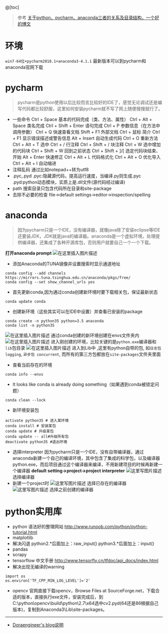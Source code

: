 ﻿@[toc]
>参考
>[关于python、pycharm、anaconda三者的关系及目录结构，一个好的博文](https://www.jianshu.com/p/eaee1fadc1e9)
# 环境
`win7-64位+pycharm2018.1+anaconda3-4.1.1`
最新版本可以到pycharm和anaconda官网下载
# pycharm
>pycharm是python使用以后比较而言比较好的IDE了，感觉无论调试还是编写代码都比较舒服，这里如何安装pycharm就不写了网上随便搜搜就行了。
>

* 一些命令
Ctrl + Space 基本的代码完成（类、方法、属性）
Ctrl + Alt + Space 类名完成
Ctrl + Shift + Enter 语句完成
Ctrl + P 参数信息（在方法中调用参数）
Ctrl + Q 快速查看文档
Shift + F1 外部文档
Ctrl + 鼠标 简介
Ctrl + F1 显示错误描述或警告信息
Alt + Insert 自动生成代码
Ctrl + O 重新方法
Ctrl + Alt + T 选中
Ctrl + / 行注释
Ctrl + Shift + / 块注释
Ctrl + W 选中增加的代码块
Ctrl + Shift + W 回到之前状态
Ctrl + Shift + ]/[ 选定代码块结束、开始
Alt + Enter 快速修正
Ctrl + Alt + L 代码格式化
Ctrl + Alt + O 优化导入
Ctrl + Alt + I 自动缩进
* 注释乱码
通过比如notepad++转为utf8 
* .pyc,.pyd
.pyc:隐藏源代码，提高运行速度，当编译.py则生成.pyc
.pyd:python动态模块，实质上是.dll文件(源代码经过编译)
* path
搜索目录只包含代码所在目录和site-package
* 去除不必要的检查
file->default settings->editor->inspection/spelling
# anaconda
>因为pycharm只是一个IDE，没有编译器，就像java除了安装eclipse等IDE还要装JDK，JDK就是java的编译器。anaconda是一个虚拟环境，处理提供编译器，还集成了各种开源库包，否则用户就要自己一个一个下载。
>
 **打开anaconda prompt**
 ![在这里插入图片描述](https://img-blog.csdnimg.cn/20190212172518274.png?x-oss-process=image/watermark,type_ZmFuZ3poZW5naGVpdGk,shadow_10,text_aHR0cHM6Ly9ibG9nLmNzZG4ubmV0L3dlaXhpbl80MjY0MTM5NQ==,size_16,color_FFFFFF,t_70)

* 添加Anaconda的TUNA镜像并设置搜索时显示通道地址
```
conda config --add channels https://mirrors.tuna.tsinghua.edu.cn/anaconda/pkgs/free/
conda config --set show_channel_urls yes
```
* 首先更新conda,因为通过conda创建新环境时要下载相关包，保证最新状态
```
conda update conda 
````
* 创建新环境（这些其实可以在IDE中设置）并查看已安装的package
```
conda create -n python35 python=3.5 anaconda
conda list -n python35
```
![在这里插入图片描述](https://img-blog.csdnimg.cn/20190212172626586.png?x-oss-process=image/watermark,type_ZmFuZ3poZW5naGVpdGk,shadow_10,text_aHR0cHM6Ly9ibG9nLmNzZG4ubmV0L3dlaXhpbl80MjY0MTM5NQ==,size_16,color_FFFFFF,t_70)
通过conda创建的新环境创建在envs文件夹内
![在这里插入图片描述](https://img-blog.csdnimg.cn/20190212173221330.png?x-oss-process=image/watermark,type_ZmFuZ3poZW5naGVpdGk,shadow_10,text_aHR0cHM6Ly9ibG9nLmNzZG4ubmV0L3dlaXhpbl80MjY0MTM5NQ==,size_16,color_FFFFFF,t_70)
进入刚创建的环境，比较关键的是`python.exe`编译器和`lib`包目录
![在这里插入图片描述](https://img-blog.csdnimg.cn/20190212174046979.png?x-oss-process=image/watermark,type_ZmFuZ3poZW5naGVpdGk,shadow_10,text_aHR0cHM6Ly9ibG9nLmNzZG4ubmV0L3dlaXhpbl80MjY0MTM5NQ==,size_16,color_FFFFFF,t_70)
进入到Lib中 ,这里有python自带的包, 如`日志包logging`, `异步包 concurrent`, 而所有的第三方包都放在`site-packages`文件夹里面
* 查看当前存在的环境
```
conda info --envs
```
* It looks like conda is already doing something（如果遇到conda被锁定问题）
```
conda clean --lock
```
* 新环境安装包
```
activate python35 # 进入某环境
conda install # 安装某包
conda update # 升级某包
conda update -- all#升级所有包
deactivate python35 #退出环境 
```
* 选择interpreter
因为pycharm只是一个IDE，没有自带编译器，通过anaconda新建一个自己的编译环境，其中包含了集成的科学包，以及编译器python.exe，而后项目通过这个编译器来编译，不用新建项目的时候再新建一个编译器
**default setting->project->project interpreter**
![这里写图片描述](https://img-blog.csdn.net/20180906084810528?watermark/2/text/aHR0cHM6Ly9ibG9nLmNzZG4ubmV0L3dlaXhpbl80MjY0MTM5NQ==/font/5a6L5L2T/fontsize/400/fill/I0JBQkFCMA==/dissolve/70)
  选择编译器
* 新建一个project时
![这里写图片描述](https://img-blog.csdn.net/20180906084850531?watermark/2/text/aHR0cHM6Ly9ibG9nLmNzZG4ubmV0L3dlaXhpbl80MjY0MTM5NQ==/font/5a6L5L2T/fontsize/400/fill/I0JBQkFCMA==/dissolve/70)
 选择已存在的编译器
![这里写图片描述](https://img-blog.csdn.net/20180906084907474?watermark/2/text/aHR0cHM6Ly9ibG9nLmNzZG4ubmV0L3dlaXhpbl80MjY0MTM5NQ==/font/5a6L5L2T/fontsize/400/fill/I0JBQkFCMA==/dissolve/70)
选择之前创建的编译器
# python实用库
* python 语法好的整理网站
http://www.runoob.com/python/python-tutorial.html
* matplotlib
 * 解决闪退
    python2.*后面加上：raw_input()
     python3.*后面加上：input()
* pandas
* scrapy
* tensorflow
中文手册
http://www.tensorfly.cn/tfdoc/api_docs/index.html
* 解决出现无编译的warning
```
import os
os.environ['TF_CPP_MIN_LOG_LEVEL']='2'
```
* opencv
官网直接下载opencv，Browse Files at SourceForge.net，下载合适的版本，直接执行exe文件，安装完成后，到C:\python\opencv\build\python\2.7\x64选中cv2.pyd(64还是86根据自己版本)，复制到Anaconda3\Lib\site-packages。


----------
* [Doraengineer's blog说明](https://blog.csdn.net/weixin_42641395/article/details/82558190)

